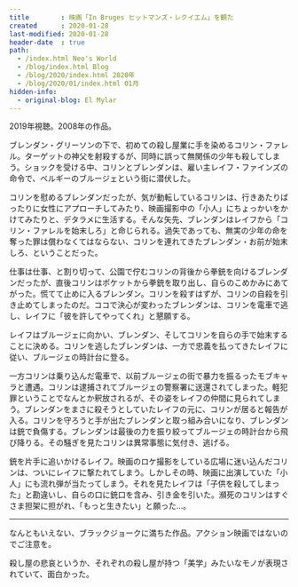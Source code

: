```yaml
---
title        : 映画「In Bruges ヒットマンズ・レクイエム」を観た
created      : 2020-01-28
last-modified: 2020-01-28
header-date  : true
path:
  - /index.html Neo's World
  - /blog/index.html Blog
  - /blog/2020/index.html 2020年
  - /blog/2020/01/index.html 01月
hidden-info:
  - original-blog: El Mylar
---
```


2019年視聴。2008年の作品。

ブレンダン・グリーソンの下で、初めての殺し屋業に手を染めるコリン・ファレル。ターゲットの神父を射殺するが、同時に誤って無関係の少年も殺してしまう。ショックを受ける中、コリンとブレンダンは、雇い主レイフ・ファインズの命令で、ベルギーのブルージェという街に潜伏した。

コリンを慰めるブレンダンだったが、気が動転しているコリンは、行きあたりばったりに女性にアプローチしてみたり、映画撮影中の「小人」にちょっかいをかけてみたりと、デタラメに生活する。そんな矢先、ブレンダンはレイフから「コリン・ファレルを始末しろ」と命じられる。過失であっても、無実の少年の命を奪った罪は償わなくてはならない、コリンを連れてきたブレンダン・お前が始末しろ、ということだった。

仕事は仕事、と割り切って、公園で佇むコリンの背後から拳銃を向けるブレンダンだったが、直後コリンはポケットから拳銃を取り出し、自らのこめかみにあてがった。慌てて止めに入るブレンダン。コリンを殺すはずが、コリンの自殺を引き止めてしまったのだ。ココで決心が変わったブレンダンは、コリンを電車で逃し、レイフに「彼を許してやってくれ」と懇願する。

レイフはブルージェに向かい、ブレンダン、そしてコリンを自らの手で始末することに決める。コリンを逃したブレンダンは、一方で忠義を払ってきたレイフに従い、ブルージェの時計台に登る。

一方コリンは乗り込んだ電車で、以前ブルージェの街で暴力を振るったモブキャラと遭遇。コリンは逮捕されてブルージェの警察署に送還されてしまった。軽犯罪ということでなんとか釈放されるが、その姿をレイフの仲間に見られてしまう。ブレンダンをまさに殺そうとしていたレイフの元に、コリンが居ると報告が入る。コリンを守ろうと手が出たブレンダンと取っ組み合いになり、ブレンダンは銃で負傷する。ブレンダンは最後の力を振り絞ってブルージェの時計台から飛び降りる。その騒ぎを見たコリンは異常事態に気付き、逃げる。

銃を片手に追いかけるレイフ。映画のロケ撮影をしている広場に迷い込んだコリンは、ついにレイフに撃たれてしまう。しかしその時、映画に出演していた「小人」にも流れ弾が当たってしまう。それを見たレイフは「子供を殺してしまった」と勘違いし、自らの口に銃口を含み、引き金を引いた。瀕死のコリンはすぐさま担架に担がれ、「もっと生きたい」と願った…。

---

なんともいえない、ブラックジョークに満ちた作品。アクション映画ではないのでご注意を。

殺し屋の悲哀というか、それぞれの殺し屋が持つ「美学」みたいなモノが表現されていて、面白かった。
